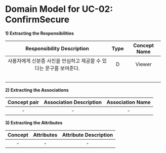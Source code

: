 # Domain Model for UC-02: ConfirmSecure 

**1) Extracting the Responsibilities**

|                  Responsibility Description                  | Type | Concept Name |
| :----------------------------------------------------------: | :--: | :----------: |
| 사용자에게 신분증 사진을 안심하고 제공할 수 있다는 문구를 보여준다. |  D   |    Viewer    |
|                                                              |      |              |
|                                                              |      |              |
|                                                              |      |              |
|                                                              |      |              |
|                                                              |      |              |



**2) Extracting the Associations**

| Concept pair | Association Description | Association Name |
| :----------------: | :---------------------: | :--------------: |
| - | - | - |

**3) Extracting the Attributes**

| Concept | Attributes | Attribute Description |
| :-----: | :--------: | :-------------------: |
|    -    |     -      |           -           |